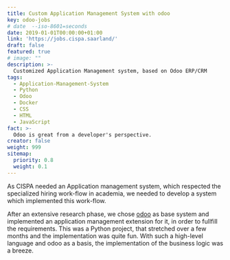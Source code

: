 ```yaml
---
title: Custom Application Management System with odoo
key: odoo-jobs
# date  --iso-8601=seconds   
date: 2019-01-01T00:00:00+01:00
link: 'https://jobs.cispa.saarland/'
draft: false
featured: true
# image: ""
description: >-
  Customized Application Management system, based on Odoo ERP/CRM
tags:
  - Application-Management-System
  - Python
  - Odoo
  - Docker
  - CSS
  - HTML
  - JavaScript
fact: >-
  Odoo is great from a developer's perspective.
creator: false
weight: 999
sitemap:
  priority: 0.8
  weight: 0.1
---
```


As CISPA needed an Application management system, which respected the specialized hiring work-flow in academia,
we needed to develop a system which implemented this work-flow.

After an extensive research phase, we chose [odoo](https://www.odoo.com) as base system and implemented an application
management extension for it, in order to fullfill the requirements.
This was a Python project, that stretched over a few months and the implementation was quite fun. With such a high-level
language and odoo as a basis, the implementation of the business logic was a breeze.
